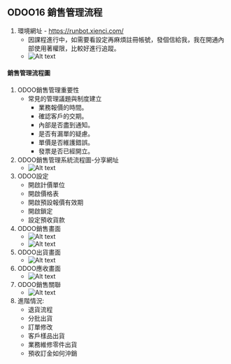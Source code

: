 ## ODOO16 銷售管理流程
1. 環境網址 - https://runbot.xienci.com/
   + 因課程進行中，如需要看設定再麻煩註冊帳號，發個信給我，我在開通內部使用著權限，比較好進行追蹤。
   + ![Alt text](https://github.com/ksharry/odoo-repository/blob/main/pic/1301.png?raw=true)
#### 銷售管理流程圖
1. ODOO銷售管理重要性
   + 常見的管理議題與制度建立
     + 業務報價的時間。
     + 確認客戶的交期。
     + 內部是否盡到通知。
     + 是否有漏單的疑慮。
     + 單價是否維護錯誤。
     + 發票是否已經開立。
2. ODOO銷售管理系統流程圖-分享網址
   + ![Alt text](https://github.com/ksharry/odoo-repository/blob/main/pic/A2121.png?raw=true)
3. ODOO設定
   + 開啟計價單位
   + 開啟價格表
   + 開啟預設報價有效期
   + 開啟鎖定
   + 設定預收貨款
4. ODOO銷售畫面
   + ![Alt text](https://github.com/ksharry/odoo-repository/blob/main/pic/A2123.png?raw=true)
   + ![Alt text](https://github.com/ksharry/odoo-repository/blob/main/pic/A2122.png?raw=true)
4. ODOO出貨畫面
   + ![Alt text](https://github.com/ksharry/odoo-repository/blob/main/pic/A2124.png?raw=true)
5. ODOO應收畫面
   + ![Alt text](https://github.com/ksharry/odoo-repository/blob/main/pic/A2125.png?raw=true)
6. ODOO銷售關聯
   + ![Alt text](https://github.com/ksharry/odoo-repository/blob/main/pic/A.png?raw=true)
6. 進階情況:
   + 退貨流程
   + 分批出貨
   + 訂單修改
   + 客戶樣品出貨
   + 業務維修零件出貨
   + 預收訂金如何沖銷
